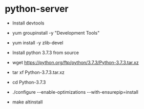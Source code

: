 # python-server
- Install devtools 
- yum groupinstall -y "Development Tools"
- yum install -y zlib-devel

- Install python 3.7.3 from source 
- wget https://python.org/ftp/python/3.7.3/Python-3.7.3.tar.xz
- tar xf Python-3.7.3.tar.xz 
- cd Python-3.7.3

- ./configure --enable-optimizations --with-ensurepip=install
- make altinstall  
